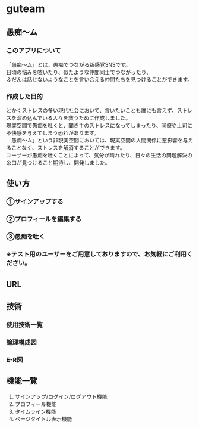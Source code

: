 # guteam
## 愚痴〜ム　　
### このアプリについて
「愚痴〜ム」とは、愚痴でつながる新感覚SNSです。  
日頃の悩みを呟いたり、似たような仲間同士でつながったり、  
ふだんは話せないようなことを言い合える仲間たちを見つけることができます。

### 作成した目的  
とかくストレスの多い現代社会において、言いたいことも誰にも言えず、ストレスを溜め込んでいる人々を救うために作成しました。  
現実空間で愚痴を吐くと、聞き手のストレスになってしまったり、同僚や上司に不快感を与えてしまう恐れがあります。  
「愚痴〜ム」という非現実空間においては、現実空間の人間関係に悪影響を与えることなく、ストレスを解消することができます。  
ユーザーが愚痴を吐くことによって、気分が晴れたり、日々の生活の問題解決の糸口が見つけること期待し、開発しました。

## 使い方
### ①サインアップする
### ②プロフィールを編集する
### ③愚痴を吐く
### ※テスト用のユーザーをご用意しておりますので、お気軽にご利用ください。

## URL　　
## 技術　　
### 使用技術一覧
### 論理構成図

### E-R図

## 機能一覧
1. サインアップ/ログイン/ログアウト機能  
2. プロフィール機能  
3. タイムライン機能
4. ページタイトル表示機能